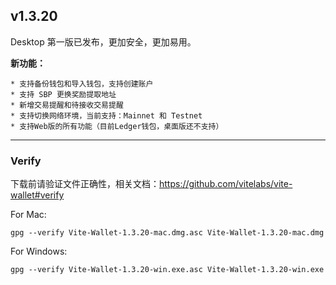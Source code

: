 ## v1.3.20

Desktop 第一版已发布，更加安全，更加易用。

**新功能：**

    * 支持备份钱包和导入钱包，支持创建账户
    * 支持 SBP 更换奖励提取地址
    * 新增交易提醒和待接收交易提醒
    * 支持切换网络环境，当前支持：Mainnet 和 Testnet
    * 支持Web版的所有功能（目前Ledger钱包，桌面版还不支持）

--------------

### Verify

下载前请验证文件正确性，相关文档：https://github.com/vitelabs/vite-wallet#verify

For Mac:

```
gpg --verify Vite-Wallet-1.3.20-mac.dmg.asc Vite-Wallet-1.3.20-mac.dmg
```
For Windows:

```
gpg --verify Vite-Wallet-1.3.20-win.exe.asc Vite-Wallet-1.3.20-win.exe
```


